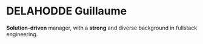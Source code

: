 # DELAHODDE Guillaume

**Solution-driven** manager, with a **strong** and diverse background in fullstack engineering.
